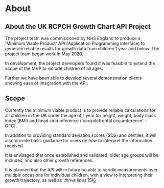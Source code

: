 # About

## About the UK RCPCH Growth Chart API Project

The project team was commissioned by NHS England to produce a 'Minimum Viable Product' API (Application Programming Interface) to generate reliable results for growth data from children 1 year and below. The project team began work in May 2020.

In development, the project developers found it was feasible to extend the scope of the MVP to include children of all ages.

Further we have been able to develop several demonstration clients showing ease of integration with the API.

## Scope

Currently the minimum viable product is to provide reliable calculations for all children in the UK under the age of 1 year for height, weight, body mass index (BMI) and head circumference ('occipitofrontal circumference' - OFC).

In addition to providing standard deviation scores (SDS) and centiles, it will also provide basic guidance for users on how to interpret the information received.

It is envisaged that once established and validated, older age groups will be included, and also other growth references.

It is planned that the API will in future be able to handle measurements over multiple occasions for individual children, with a view to interpreting their growth trajectory, as well as _'thrive lines'_[5][6](#references)